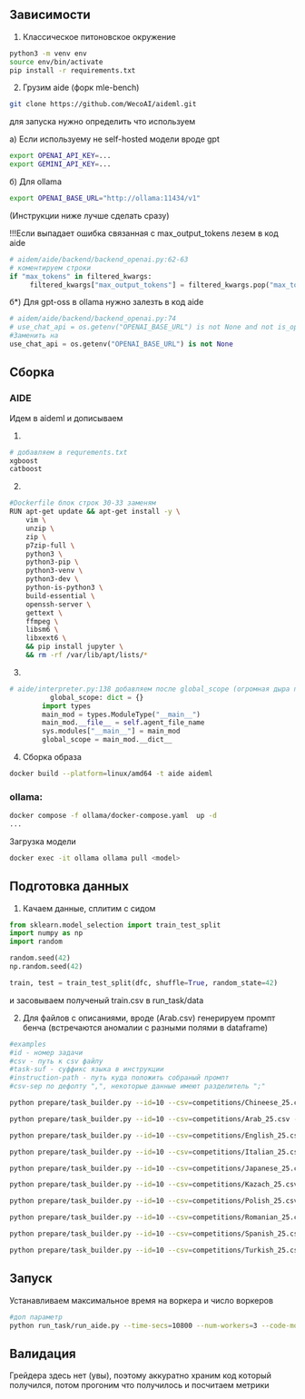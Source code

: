 ## Зависимости

1) Классическое питоновское окружение
```bash 
python3 -m venv env 
source env/bin/activate 
pip install -r requirements.txt 
``` 

2) Грузим aide (форк mle-bench)
```bash
git clone https://github.com/WecoAI/aideml.git
```
для запуска нужно определить что используем

a) Если используему не self-hosted модели вроде gpt
```bash
export OPENAI_API_KEY=...
export GEMINI_API_KEY=...
```
б) Для ollama
```bash
export OPENAI_BASE_URL="http://ollama:11434/v1"
```
(Инструкции ниже лучше сделать сразу)

!!!Если выпадает ошибка связанная с max_output_tokens лезем в код aide
```python
# aidem/aide/backend/backend_openai.py:62-63
# коментируем строки
if "max_tokens" in filtered_kwargs:
     filtered_kwargs["max_output_tokens"] = filtered_kwargs.pop("max_tokens")
```

б*) Для gpt-oss в ollama нужно залезть в код aide
```python
# aidem/aide/backend/backend_openai.py:74
# use_chat_api = os.getenv("OPENAI_BASE_URL") is not None and not is_openai_model
#Заменить на
use_chat_api = os.getenv("OPENAI_BASE_URL") is not None
```
## Сборка
### AIDE
Идем в aideml и дописываем

1) 
```bash
# добавляем в requrements.txt
xgboost
catboost
```
2) 
```bash
#Dockerfile блок строк 30-33 заменям
RUN apt-get update && apt-get install -y \
    vim \
    unzip \
    zip \
    p7zip-full \
    python3 \
    python3-pip \
    python3-venv \
    python3-dev \
    python-is-python3 \
    build-essential \
    openssh-server \
    gettext \
    ffmpeg \
    libsm6 \
    libxext6 \
    && pip install jupyter \
    && rm -rf /var/lib/apt/lists/*
```
3)
```python
# aide/interpreter.py:138 добавляем после global_scope (огромная дыра при exec без scope, нужно пул реквест отправить)
          global_scope: dict = {}
        import types
        main_mod = types.ModuleType("__main__")
        main_mod.__file__ = self.agent_file_name
        sys.modules["__main__"] = main_mod
        global_scope = main_mod.__dict__
```

4) Сборка образа
```bash
docker build --platform=linux/amd64 -t aide aideml
```

### ollama:
```bash
docker compose -f ollama/docker-compose.yaml  up -d
...
```
Загрузка модели
```bash
docker exec -it ollama ollama pull <model>
```

## Подготовка данных
1) Качаем данные, сплитим с сидом
```python
from sklearn.model_selection import train_test_split
import numpy as np
import random

random.seed(42)
np.random.seed(42)

train, test = train_test_split(dfc, shuffle=True, random_state=42)
```
и засовываем полученый train.csv в run_task/data

2) Для файлов с описаниями, вроде (Arab.csv) генерируем промпт бенча
(встречаются аномалии с разными полями в dataframe)
```bash
#examples
#id - номер задачи
#csv - путь к csv файлу
#task-suf - суффикс языка в инструкции
#instruction-path - путь куда положить собраный промпт
#csv-sep по дефолту ",", некоторые данные имеют разделитель ";"

python prepare/task_builder.py --id=10 --csv=competitions/Chineese_25.csv --task-suf="cn" --instruction-path=run_task/instructions

python prepare/task_builder.py --id=10 --csv=competitions/Arab_25.csv --task-suf="arab" --instruction-path=run_task/instructions

python prepare/task_builder.py --id=10 --csv=competitions/English_25.csv --task-suf="en" --instruction-path=run_task/instructions

python prepare/task_builder.py --id=10 --csv=competitions/Italian_25.csv --task-suf="it" --instruction-path=run_task/instructions

python prepare/task_builder.py --id=10 --csv=competitions/Japanese_25.csv --task-suf="jp" --instruction-path=run_task/instructions

python prepare/task_builder.py --id=10 --csv=competitions/Kazach_25.csv --task-suf="kz" --instruction-path=run_task/instructions

python prepare/task_builder.py --id=10 --csv=competitions/Polish_25.csv --task-suf="pl" --instruction-path=run_task/instructions

python prepare/task_builder.py --id=10 --csv=competitions/Romanian_25.csv --task-suf="ro" --instruction-path=run_task/instructions

python prepare/task_builder.py --id=10 --csv=competitions/Spanish_25.csv --task-suf="es" --instruction-path=run_task/instructions

python prepare/task_builder.py --id=10 --csv=competitions/Turkish_25.csv --task-suf="tr" --instruction-path=run_task/instructions
```

## Запуск
Устанавливаем максимальное время на воркера и число воркеров
```bash
#доп параметр
python run_task/run_aide.py --time-secs=10800 --num-workers=3 --code-model="gpt-oss:120b" --feedback-model="gpt-oss:120b" --report-model="gpt-oss:120b"
```

## Валидация
Грейдера здесь нет (увы), поэтому аккуратно храним код который получился, потом прогоним что получилось и посчитаем метрики